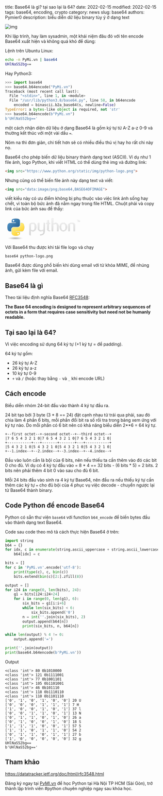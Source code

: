 title: Base64 là gì? tại sao lại là 64?
date: 2022-02-15
modified: 2022-02-15
tags: base64, encoding, crypto
category: news
slug: base64
authors: Pymier0
description: biểu diễn dữ liệu binary tùy ý ở dạng text

![img](https://images.unsplash.com/photo-1580068829493-ee627a9eaf3b?crop=entropy&cs=tinysrgb&fit=max&fm=jpg&ixid=MnwyMzI1MzN8MHwxfHJhbmRvbXx8fHx8fHx8fDE2NDQ5Mzg3MDY&ixlib=rb-1.2.1&q=80&w=600)

Khi lập trình, hay làm sysadmin, một khái niệm đâu đó với tên encode Base64 xuất hiện và không quá khó để dùng:

Lệnh trên Ubuntu Linux:

```sh
echo -n PyMi.vn | base64
UHlNaS52bg==
```

Hay Python3:

```py
>>> import base64
>>> base64.b64encode("PyMi.vn")
Traceback (most recent call last):
  File "<stdin>", line 1, in <module>
  File "/usr/lib/python3.8/base64.py", line 58, in b64encode
    encoded = binascii.b2a_base64(s, newline=False)
TypeError: a bytes-like object is required, not 'str'
>>> base64.b64encode(b"PyMi.vn")
b'UHlNaS52bg=='
```

một cách nhận diện dữ liệu ở dạng Base64 là gồm ký tự từ A-Z a-z 0-9 và thường kết thúc với một vài dấu `=`.

Nôm na thì đơn giản, chi tiết hơn sẽ có nhiều điều thú vị hay ho rất chi này nọ.

Base64 cho phép biến dữ liệu binary thành dạng text (ASCII). Ví dụ như 1 file ảnh, logo Python, khi viết HTML có thể dùng thẻ img và đường link:

```html
<img src="https://www.python.org/static/img/python-logo.png">
```

Nhưng cũng có thể biến file ảnh này dạng text và viết:

```html
<img src="data:image/png;base64,BASE64OFIMAGE">
```

viết kiểu này có ưu điểm không bị phụ thuộc vào việc link ảnh sống hay chết, vì toàn bộ bức ảnh đã nằm ngay trong file HTML. Chuột phải và copy link của bức ảnh sau để thấy:

<img src="data:image/png;base64,iVBORw0KGgoAAAANSUhEUgAAASIAAABSCAYAAADw69nDAAAACXBIWXMAAAsTAAALEwEAmpwYAAAg
AElEQVR4nO2dd3wUZf7HP8/M9k2nKIJA4BCUNJKgNJWIBUUgEggCiSgeVhA8jzv05Gc5z4KHiqin
eBZIIBDKIXggKIeCRCAhjQAqx4UiCARSt83uzDy/PzazTDZbwy4BnHde+9qZydNn97Pf5/uUIZRS
KCgoKLQnTHsXQEFBQUERIgUFhXZHESIFBYV2RxEiBQWFdkcRIgUFhXZHESIFBYV2RxEiBQWFdkcR
IoX24Hc7d+6MbO9CKFw6KEKkEHYIIarMzMzEdevWzTpy5Mh/KKXFM2bM6Nfe5VK4dFBdzMxI54SI
2Egm/pq0kV2NHbv1pHauKyW0I6E0ilJoKcBSKtpBqQWU1osgZxiGPX5876ajXO3ZXxuOV/33YpZX
ITRs3bp19G233VYgiqLWarVCFEXodDqhvculcOkQdiEipKsh6f6p98Rc22/8mHmfJIsiHw8KLaUU
lIqglAKUgooUzmsUFCKo2HydUsTEJ4EC9cP+XHDQfLp6Wfm/ly6lNT82hbvsCqHBarXGCYKgNZvN
0iWxPcujcOkRViFKmTx32Kg38xeq9RGpgsMOh9UEQCY6cL5DFF3HtFmUgPPHFBSgYgyr1gyOiU8e
PGTaS7/vc/djTxza9OEP4Sy/QmgQRVGQ7i0AKOsbFdwJm48oZfyzA36XMeVLwrCpdksTLBYLrHYe
Fo4HL4oAnBYPXIIEl3UEuShBsowAURTgsJpAGJLSddDoTddl/fGWcJVfIbS47qdMkBQUJMJiERFC
yKi//+dFzlQXLYoCHLyAlB6xSIvvgJpGK77ZdxJmmx0sQ5o/mACloqsr5vqwUtrimkukRBF2U0P0
Vf1v+TSqb/qgxp9KzoajHgoKlyIJCQkRnTp10tXW1lqNRqPWaDQKdXV1lr1794qUUpfvLTs7W1NY
WGhvz7IGSliEqEO35GvUuojBdksTOIeAW6+/Cs+OTYCKcRpg6b064qXVe8ELIgjQSnCo13PIflEp
RIe9d7eUO6cBmB+Oeih4hhDCPPTQQzeXl5cfKi0tPRlIHKVrFjqmTZs2/q677krr169f/4qKiiMN
DQ0Hk5KSLGq1+i5CyH2UUmHjxo0PFhYW3g1gYnuXNxDC0jXjNUIXQRQ6UgAMAbJu7O4SIQAYcl1n
3NA1BpyDdxMceLaCvIiUyHMwXtVrLCFEmYYQZgghzOTJk/t/9dVXc0+ePLnr008//TYqKqp/e5fr
t8gf/vCHz/v37z+TZVnL9OnT38zIyHhz+/btEVFRUSOysrL6AEBKSsoki8VyTXuXNVDCYhExhGpB
KaHU6YRmmdY6wRLSwsKRRMifVdTimihCZYjujLjfRQBoDEddFJxs2bJl8B133PE1x3F6m80GjuPA
cZwj0PiKRRQWHGq1mgCASqXiAHyblZV101133WXevHmzraGh4Zd2Ll/AhM+SoBSgAM+L+Hfp8Rb/
qjpehwO/1EHDEjeBET0LTotztAgjCgKBYGfDVg8FAIDVao2x2Wx6k8kEnueDEhNBEBRndZgRBEHD
8/x3N954Y58PP/xwTHl5+U4Al81crfAIkeO8WGhVDDaWHcPLa8rwdeUJLP3uZ7xQWAwz53BmLhvG
d/1iSudw+oJcIgTZKBpk/1cIO4IgXDYf6t8QOpZlGQCIjY2NKC0t/fnkyZOG+Pj4Cfn5+dv0en1M
excwUMI2j0guHAwBvtl3AlsqjoNSCjVDoGJkYVyiI+uqeRGgVsKl/LpeNC6ke6V0zULPtm3btjc2
NjYAQHFxcZXZbD7C87xt3759p7Zu3XqotLR016BBg9q7mAERHiFSqQjchEKrYkApCXyY3qe/CLJr
yiTdi4UiRJcWGRkZr+3btw8A8Mc//rFQ9q+vnnjiCQB4qz3K1RbCM49IpDzR6CyMKFBJeEApiCeB
aZ45LVJRpHa7HqKgcvqtfYuSdI2IihApKFzuhEWIzlVX7NJf0+sGQhinStgA6JrfW2CVHRN63ZgZ
H0R17TtadHAeR808WUZOURJJOOoRSgYMGBDDsqwegEOj0ZiLioqsfiMFQJ8+fbSHDh3iQpGWL3ie
twItrRmLxRJQHURRvOQsooSEhAiDwRDB8zxjNBqtO3bsqLuYeep0OltRUVFtuPO8XGizEEV17duR
Ueu6MywxgOdbfLJ4IogMGLvLj6yF06esdU9F3/zuABwARKptsfTDZ3cNABWd6ap0fJ8+kZ26dIm5
AQ6Rl1JnKQhPGIdK4I5u23PmVFvrGiw33XRTh5ycnLT4+PghkZGRqTfeeGOXHTt2xBBC9AAcLMta
jh8/XlNRUbF9+fLlq5cvX14ZTPqDBg26atKkSbdkZGTkfPDBBzsR5IROQgj58ssv73Q4HHGUUqrV
aklxcfGvL7zwwrfycPPmzYsfPHjwIKvVak9OTk63WCyu/1ksFrz11luj1qxZ041hGDUAaLVaUlRU
VPTKK68cDaY8EkOHDu3ctWvX66ZOndqb47iuhBADpdSiVqt/ysvLKy0sLKxuS7oS999/f2pOTs6Y
pKSkW0pKSroIghABgGFZ1nr8+PGzFRUVpUeOHNmwcOHC/4RC3CdPnpw0adKkVJ7nh6alpfUrKSnp
KOVJKbVZrdbasrKyg8XFxRtWrVr11ffff/+bXchNgv11Spo495a4nv0fj+nedzDlhWtFUOa8QHhZ
TS+/7vHc+RIcHKjAu3xA3sLJ02FYzeG9ix7qt2PdfZOHjUlcArOHGe0M+WXfvlMbn5n3zUtbthwL
aCZwW8jOzk6ZPXv29AEDBtwtCEI84By6ttlamYJgWRY6nQ4sy1orKio+mzNnzvP+fpWvvvpq47p1
6+YnJSWNEUWxm06nw/r16xeMGzfuj8GUkxDCiKJ4wGw29wUAo9GITZs2bb/nnntulYfbtGnT9JEj
Ry42m82w2WxwHzhrLr/r3Gg0YuPGjbmjRo3Kl4dbu3btg3feeedn0ur7iIgIcejQoenl5eVlhBD1
u+++OzI1NTUnNTV1kCAI3T2VmWGYc5WVlSufeeaZl3bu3HkmmPpOnjy5/4IFC16MiYkZKwiC2lNd
ZPcD9fX1patXr35t5syZq4PJBwCys7PjcnNz709OTs7p1KlTmiAIGgAe2w8434Y6ne5gYWHhy5Mn
T14RbJ5XAgFbRKRPH23GhBfn/+7WrCd53sE6LCbP3SU0r6aXj3hJW3q4Vt6LbufSGrLzjuhWo2SQ
5dViUayzeJxNEGC2A2YPc+wo7ZZ4Q6dHNuSPu/Xu27qO3fSfEz+FqP0AAFlZWV2efvrpFz///PMH
7Ha7rqGhAcD5D5nBYOAB1MNpv8UJgsDabDaYTCYA0CckJDyxdu3am0aMGJG1detWr9ZEr169YtLT
06ecPXs22lktCgC8t/C+aGpqskgWDqUUVqu1VTdL+uJ4m/8TzJwgeVie58WUlBT7/Pnz7zh58uRf
o6Ojb7Lb7aivr4dKpYJOpwPQ6svbISEh4Yl169bd9pe//GXC3/72t6pA8s3Pz39g6dKlC+vq6mLk
90Wr1QLO7UgEAGpBEKT7AZVKlfrwww+vOnPmzD+GDh36dCDWESFEk5eX9/CyZcuesdlsvW02G5qa
mqDXO61+rVZ7mlLKEUIMADpKP1BSs5tMpuuzsrIKli1bdt2UKVNeDqhRryACEiJCiGr029s/Y9Xa
SXZJgORzfGR/ri095EPu0pm0pYd0RZYOdU/HgwBBdu6SIH9QEYAImHho1aTvv5ZnLsnIiB++bVt1
azOlDeTn5w8vKCj43GKx9GhoaJCEByqV6r9lZWVfFxcXbykoKKhmGKaBYRjapUuXuNmzZ2ekpqY+
ZTKZegiCgKamJmi12rTly5evSE9PH1FSUmLxlJfNZqNWq9UMIDoUZfdHWVlZKSHk7xzH2fv37/+7
2NjYbLF5cIBhGJSUlBQ0NjZWA2ABQKvVsrt37943atQon+mazWbxnXfeWcSy7K1Wq5UxmUzQ6XSI
ioo6c/bs2art27dXA9Cmp6cnxsXFJZtMJhBCpHbq99RTTxUOHTp0uD/LKC8v77Hs7OwPampqCOC0
eiIiIsy7du36l8lkWr98+fLD1dXVwsSJE7vedNNN96akpGSbzeYOPM+joaEBWq328e+///7qPn36
TPIlRgsXLhx48uTJv0dERNxy9uxZKR/U1NR8t3v37sIlS5bsOXbs2Gme521ardaYnZ197cCBA8en
pqZOM5lMEYIggBCC2tpajB8//qX8/PwjOTk5S4O7W5c3AQnR8LnLnmHU2kkOq7mlUFA3oXCdy4fX
3awln34f92ue04FLmHxBm31IFIDoPOYodFHqm/76VPLDAN6/0MZ75513rn/yySe/OHv2bBTg/KDb
7fYfCwoKXsvLy/uipKSkYejQoZg9e7Y82lEAZdnZ2csXLFiwQqvV3ioIAjiOQ0RExKCFCxe+BGCO
11qFyOkbSDrz5s3bC2AvAKxaterWkSNHZktWg16vxzPPPLOwoqJitzyONxGS50cI0Vit1gzA2Z2r
q6sr3b1790d5eXlfFRYWHuvRo4crXH5+fk5WVta7dXV1RgBSO10/f/78/wMww1v98vLy7pkwYcJ7
tbW1BAA0Gg1sNlvx4sWLH5s9e3YpAIwZM0YKXgFg45QpU96eP3/+P3Q63Qi73Q6O46DRaO7bsWPH
OwAe95TPokWL7pwxY8bac+fOGU0mE1iWBcdxewoKCv5v1qxZm3v06IHRo0fLo9QAOAJgx6JFiwoy
MzOXa7XaeMnyq62tRXZ29otJSUkbKisrw+5Av1TwO7M6rvfN3WO79fkTbzU7bRCfPhvJiezf2QyZ
0HhOx/d8Ip9QEaBCszXU/C4dm2zonxg3vU8f0sp1Hiy9evXqZrVao6RznU5Hn3rqqWmzZs1aWlJS
0uArbmFh4anZs2fnGI3G41J9mpqakJKS8tT48eOTLrRsYUAvb3dKKQwGg95HeK9QSsEwDOLi4o6t
X79++u233z5k9OjRiwsLC4+5hbNPmTLl01WrVj1iNBoFeTslJyfnZGVl9fCUfnZ29tUTJ078oLa2
lgUgiUPlpEmTRkki5Illy5YdmjZt2liO43ZKvi+O42AwGB7Lz8/P9hSnZ8+efc1ms1ESEp1OR2fP
nv34rFmzNvtrh5kzZ+5au3btJKPRaJG3rc1mi3/ooYdu8hf/SsKvEHUbdvckkYpxkgjJxcO/KLW+
dj4OENjastZ5tYBQ59C9COKygiQLyPUS4BIknkdsR03ivEeHpF5o43EcJ7jVlR45csRjt8oTa9as
+aWkpOTvOp3OVS+O4zQzZ8582lsc+VA4pRRiG+dRtbpHYYoDtF5r1iwMSx966KEbc3Jy/unPB5Ob
m7u8qanpK5ZlXfkKghCdm5ub4Sn8zJkz/2QymXpIZTYajY6VK1fO2L59e42/sm7evNk8Y8aM6QaD
oUnKy2QyYcKECa/cc889Ue7h7Xa7w/0zcPjw4YAbZ9asWbv37t27QvoMSK/4+Pg+gaZxJeBTiAgh
JLbH9aMEuy0ooXAKDLxYQcGkc97C8vbhJ4R1AOAFUYg6bwkJaGEVub8Enonvbrw9FA3oXh+tVhvU
Atz333+/UK1W10jxrVYrUlNTR6empnrcwqGtYuAvrUAE7ULylsdrthpeX758+elA469YseJT9y+r
w+FIcQ83adKka1NSUh60Wq0uy+v06dObn3766R2B5rV27dqDpaWlS+T52Wy2Pg8//HCrvX08LejV
6/VBzWvbs2fPWklkpZfdbr+oD7Zob3wK0bicR65WGaKvEwU+SCsIQfiC4DWdVkLmBiEMOFPjMUop
7djJ2B+8XHgEOC0jN2GCAFgdSEiOGxaeJg2OwsLCUzU1NXsY2VYpgiB0yM3NvWK3waWU0mPHjgXV
rVuyZEm5KIottnqhlHZ0D5eVlZUpCEKsdK7T6VBaWros2DIuWLBgCcMwrhFJi8WC1NTUnHDsfbVi
xYpjlNIWw70Mw1zYr8xlhs9GvXbw6N5UFDpLYgGZ0PgXmECsILQcpqfU6zC9x8JrtKg5engFIYSk
Drn2Zlg5tPAJuXxDbtYRzyO2o/a6m5NiYj0mHAShsFB27dq1W6/Xt0jj2muvvS2Q/ELVNQuk7KGy
iCilUKvVQcVnWbYWwBm3/FslMmDAgFGSNdTcPqYVK1bsDSozAJWVlVWEkB+ldARBQFxcXEpaWlq8
v7q1AYcoinZ5Gr+1zQ58CpG+U48bQGmz70UmFB6G7Z03QCYeXobp3eMFOtzvDiEMBM5Sefqbd5Ys
fn3oSAh8f9/WkJvj2uG4xq4iHifPBUMohEir1R6Q+34sFgtSUlISCSGtTPxQdc3cfU2BEEohakN5
HaIotvDHEEJaJDRgwICYDh06XCftl0QpBcuyvxw6dCjoSazV1dW24uLi/fLumSAIUffff3+rB0OG
4p6E6r5ervgUIpG393U1jt+tOGQN6TZM3+K8DcP97hDCgNVHnjqw45vc/v3BTp6S/AasdqalT8jP
Majm8Ym9LliIQsGKFSt+lZ8LgoBOnTp1HjZs2GWzn0y4EQSBAPDpe9HpdF0EQbhKOmdZFmfPnj1X
UVFh9hXPG2fOnDkknzkOAL179+7blrQUfOPHIUa7e+5SeRcPuF1znYsUIASMSgNpZrVInSvyW8YX
W1xzhxAGdov5mwM71z3J7Vv9s/XkY/l6NRLBSVaQ29wh13wi2TGcYfr0Mnoc/g0U+S8v4GwPhyPg
3VNdHD582Ewp5SmlrvvB83y03W6PAdBiLol7fm3FPR1/aXmqa6DIHbpS3La0k3saHrqlUQAMUhid
TofvvvuuqXfv3kHnBQAsy56RLEcpT7vdfpU8jKcFvaGo228Nn0JEKY2RhMSf4HgWJREAA0alAiXk
mN1cX22q3tdAQUVQSkSp4SECIgVo8yNAm7tr5yGEAJzFTg9ba2s21u7O25Fzz/NRtuOPrNTr1Nng
HB6FpsWxfEi/OW07x3cOeYu2AYZhOEopB9n9oJTqmxfJKgQIz/MtPs+UUjAMcyEz6D09ike5J2HA
3xChWt4F82YZebaCRDBqHRxW8/ajRV8tOLn9q28oPRHwHBtvZN/TpVP51vFP5q+YMgdmew/Y7HAK
i5vQtBIkt2siAEojLrQ84bBQmlHBy/3xYxUEnV+wPqJg4oQirns67ulJEEKo+3VBENq8nzmllHiw
HFut7QtF3QKw9q5o/FhEaOEcbG0FAaBuTk9KQakIVhvBn6rc/vyPa994A5iMxe/cNmrrv8bdxlL1
NRQ0sHkWFAAEEEIpFalmcFrnzoUrJ/aDne+IRhtaCJBXa8hbV6352gUSig8hwzAspZSVxxdFURBF
sdXQSShN+GA/+G3NO1T7EflLg1JqpZQKlFIWcA65p6WlRbYpM2d6Rg95tpoxfzHqdqXjr2tWLwmP
v66Z/JzRaMXjZf959PAXCz79+J2M2x+4f8Bbjzw6OBFCEF98KrQWEKsdaLCipegE4hOSX5PCUxDQ
Njkx3drI43Ew8DyvR+vdmmxouXNcyPJrazoXkncoyi0XS09pqFSqOlEU6wF0AJx+rQ4dOkQTQlgq
ewJqoPA839G93CzLtnpETyjqFqr7erniu2tGxeMuEXJbCd9i1AxwnTMqNeqPH150+IsFn65bMip7
+sxheaizadAY4D5THv06Piwar0LjR6QoAw0rXvDeRKH4JZs4cWIHqRsgQQipczgcrXbwC9Uvp7sT
NhDau2vmL41Tp06dYln2FKW0g3RNEISr09LSOgP4tVUEP3Ts2LGn5GiX8iwoKPhpwoQJQZUrEH7r
FpHvJR4q1U+UthQgeJorJLOMCKM6Ubl1yUu5Y3v1zcxJ/SfOWjUQAmlYivPzf9wnJHoafndfyiGP
62XukCuu8/jnI5b/XkjjyUeSPPksAqVnz579gPPtyDAMzp49e6KsrKzePax7fpQG2M31n47P8J6W
MvB84FshhaKd3NNw705WV1fbSkpK9mu1Wnm4q7p3794z2LwIIUx6enpv+eRIQsipQ4cOHZKHC+Uz
23zV7UrHpxCZT504EFjXzGl5MCo1ao/9tIoerax79o83Pw+TI7D+ufsC1VZrxnzMC/IhNK0nODYf
iyJAxIZ/rKy+ICEKFZGRkUPkM2m1Wi3Ky8t3BRKX53lj2ArmP+/2ytortbW1/2ZaPlmYmTBhwvBg
08nMzOzO87xr4SnLsmhsbNyzb9++gNfHKQSOTyE6sWf9YQpyGmJrEWp9DoAQnPmp6stBfTpE3ZDe
9XbY/H1QaWDC4Ut0gj2GCDAi6s5xB/ZU2o75Lp9/LvTXcOTIkXEDBw4cJv/lZRiGnjhxYqN7WJVK
JYqiSKVwNpsN6enpbVqlHWy53awMUEoRHx8fcIXDYRF5SmfdunVbCCE18jZKSUnJIoQENXqWnZ19
KyEkRkrHYDBg9erV+Z7ChqNuvzV8CtH6FZ/+ypnqfgbj/mhod6uouSFFyp/ev/UoG0O7Q6BX+86a
BiY0bRYpwXNcKgJaoKq8fhNtgwPTHw6Hw9PcE688/fTT2RzHuVbaMwyDhoaGyjlz5vzgHlalUjWw
LOvanoLnecTFxaWPGjWqRzB5UkpFQkhQtn91dXWrtpo0adIlN6emsLDwVHl5eV7zVrCSwzr11Vdf
9b1tpAxCCElOTv69tI1r8z3Zt2jRon+Hp9QKPoWIUkobj/20hag0XqygVucCCCswIut70zF/lsuF
CI1XH1NzOFEAiGD/dN2ZdaFoQHkbCIJA0tLSegYad8yYMd1TUlKes9lscPvlXUidExxbUFRUZC0v
L6+Q719ksVji3n777ReDKXNubm4XnudjgvkVLigoqKdOXOHNZvO1geQXLj+KNxYvXvy2wWD4VQpj
NptJVlbWKxkZGQHNG1u8ePHU2NjYYVK5m+/JCydOtJ4H575mT7GI2obfLQ1+rfzmXwTgPPuG5CLk
GhYnPPG2oTQNTHQCOvYiNF5FSuqWUZgbhe2ff3F6fygaUN4OVquV/PWvf83bvHnzG9nZ2a1WacvJ
zs6Of+ONN1aYzeZrZV0y1NfXf/vcc8957AIAQFlZ2T/VarUrT57nodVqH9y6des7/r5o6enp0R99
9NETCxYs+MFms/UO5oOv1+sPE0KOy7s8AwcOHO83YjMX88u6Zs2aX9asWTPHYDDI2yjx448//iQj
I0PnK4+PPvpoRGZm5kKTybk3u1qtRlNT0ydz587916VQtysVv0LUdGjPfrvVvBKEOAWnxbC9XJTg
uwFbjXgF2wXzNlrmQZh8Ob2NLAq/OLOQhulZ1WazOeb666//08KFC0u2bNmS99prr41LS0u7Pjk5
uXN6enqXrKys1C1btvzl3Xff3anRaAZLDl9KKaKiok7NmTPnceq2N42cZ599dmtjY+OnkhgBzu1M
+/XrN2vRokU/rFy5clZWVlZqcnJyt+Y8e7/66qsZmzdvfmPDhg3Fd9999/v19fVBdeUAoKioqLaq
qqpA/uWOiYm5Y/HixS8nJCRc8Az1UDN9+vRlBw8enB8dHQ1KKTiOg0qlyv7www83vfbaa7emp6e3
2EJk/PjxvTZv3jzv3nvv/aKuri5KEiGHw/FdVlbWrPaqx2+FgHaBq1yz4P/Scl7IsJsarqXSKnzZ
Nh1UPseoFdKwvyQQ8nk9zeet5v94uibFoX7iuuchhQGgZsCZhS+nzTu08aHnL6jdzteu5S+YoNVq
LQAiGxsb4/r165dzww035OTm5poBnKOUsoSQLqIoMo2N5/f4YhgGUVFRNatXr560fv36H/3kR4cM
GTJj6dKlcUajMVN6VpjZbIZer08YOnToO0OHDhUppWcIIXZKaSQhJFYURTQ2NkKlUsFgMIDjuBaP
CxJF0e/P8LPPPvtaQUFBhkajudFut8NsNpORI0fOu/fee7M3bNjwvdVq3V9cXLzuzTffrPbVThdq
NcjK7DP87bffPnfLli00ISHhzxaLRRKj4bm5ud9OnTq14ssvv/ylvr5eSElJ6fjuu+9ez/N8rNSe
RqMRFovl31OnTn3A3+r99qjblUZAu83VHdh59ETZf+5n9ZG/MKwarlE09y093G+Cu08nGCsGHiya
Njmum2+ogQUniFUTHtn/ZLisIUKI+N57700pKyt7PSoqqoZhGNhsNpjNZqPFYulutVq7WiwWRvIJ
MQyDyMhIOByObR9//PFtjz322LeB5FNUVGTNzMycuH///r9FRkaapREtQRBgsVhgsVgYq9V6tcVi
6W6xWGIFQZDEzmGxWHZ/++23T9TW1hbKh7kJIX6d7CUlJQ2PPPLIWIfD8a/IyEhotVpYrVY0NTX1
TUpKevj2229/Kz09/Wb3eFqtVm0wGCB7MSzLBrXTIc/zxODElY5OegCaFyil9I477pibn59/P8/z
P0ZFRUm+LTQ1NSUnJiaOGj58+BidTjekqakp1m63w2AwIDIy8vT+/fufu++++8b5eyy0RqO54Lqp
VCrGYDAY3eoW3M5xlzkB74t7cNXrRbE3jBjWa+i9zxm7xN9DBbHbeR+RCJFSMCqtFlTtvAkerRaZ
heLJumEooCUAGDiNLtHDsWRhETiXrNHmd9L8P9mxpLMMOV253/Tln14/OO+rHeagZ9h6w31rDL1e
z27cuPF/b7755oasrKwPs7KyMhMTEzPj4uKuE0VRvge1yDDMicbGxsqlS5cunTt37lrqYTGlL6qq
quwAns/MzFz52GOP/T4xMXG4KIrdKKVGOFvMSghpYln2TElJyX8tFst3hYWFP6xdu7YiMTERn3/+
ef8RI0bAYrFIdQho6vu2bdtOARj3+uuvj0xOTp6UlJSULAhCZzhXpVNCSKN7nNLS0oOU0mUcx/GE
EKLRaISamhq/G9nL4TjO8fXXXy/nOK4bnJanqqysbKf7LGdPzJkzZ2Xv3r2/evTRRzNHjx49Pioq
6npRFK8GYKSUQqPR2FiWramtrT1cUlKyfsWKFavXrVt3vKrK/zMcS0tLqwBcUAF/CbYAAAccSURB
VN0aGxvrvv7668V2u11HKaVarVZVXl5eEUjdrhSCfuQ0AER0Tria1Yg9RUJb/iIRIpqOHyy+9cbO
Kd9+/UARzJwHQXITJqkbpSMo3n36lcfm7gpqiJRSSiL0VMOyquYZxi2/zwKIgxD+2Hd7LMeDrqgf
Pvvss9tGjBixVXpiqsFgEMeNGzewpKSkxSNrUlNTr1Gr1ddIIiGKokmlUp3YtWtXyCbHJSQkaAwG
QzdRFI3Nq9Ctoig2lpaWevxSLF269JPhw4dPs1gsMBgM2LZt2+dTp059KNh809PT1TzPd2ZZVs+y
rHjixIlTnkaXLiWSkpJi1Wr11SqVykidS2usdrv9TEVFRVCPslYIHW16UoDpTNUpAKe8/f+WwV2Z
810qb2vC3H09BAA9y9vF/wk6GpBpqxMpscBiLy2l59pSj4tFaWnpSQAXvK7NF80W0v8CDS8IQosf
EUKIzy6IN0pKShwATrQlbnvR/ODC38zDCy8HwvfIkhY+mgAczBaKgUnRr1bsuOcFUJG0tJjkAibI
rxMY8b+MAbG3bSura7Uu62IQCkdle9ChQ4dObvN7QtZlVVAIljA+O0nuYPYykuUuUgI1wMwbfI+C
uYsZE8cLbVv4GQouRyEihJCjR4/GSo+PppSCZdlWI10KCheLkD+jyYXfmdHyUTBvo2VSeCsgmJtf
NjeBEy+9lZeXOAkJCZ3lznNKKb9q1aqAu3UKCqEmTBYR7za07q175q3LJvufaAN01wHRdzmv1W8E
LPsBoglP0YPkcrSIxo8fnwygi1RehmGOV1VVKUKk0G5cHB+Rr9Eyr101CogcoO0FdP87wEY7042+
A6h+ErAdumTE6HJj3LhxT1utVgI4V9Xv27dv++HDh1ttgaqgcLEIS9eMCKCe133Ju2oeJjK2mLAo
OIUoasR5EQIANsZpHUkL51UMdRga2uWxmKFczHmx+OCDD142Go0jpbKr1Wpx7969H7Z3uRR+24TH
R0TIryBCo1+hCWhmtIdlV5IIsQR1Zx01u3fDFJZ6BMDlIkSjRo3qUVFR8dnIkSPnmc1mSKvKq6qq
3n7hhRcC2oRNQSFchEWItu85fdTSaPsWjNzyacO+Q4QA9ZsAh2yemeM00LAJICrAwGL//sY14Vqy
cbmTmpp6zcsvvzxiw4YN77/33nvFKpXqQWlVucFggMViyfvzn//8XHuXU0EhLD4iSqn4z1fT5v3+
ietvxTlHNOBtKN6Db6iFn0gFcNXAkZlA9J3OxBu2ALZqQKcHZ+LLX33/5Mcbc8NRi8C4lJzVBQUF
t5nN5gEMw/RPTEzsu2bNmp6CIFwjCAKampoAOH1CarW68cCBA6+NHj16viLiCpcCYXNW//65vZXr
Ph48KXN8zzzU2zqA9zAi5muCowTRAtwR4PQH54scaQBnFfeNe7Ry4sZdja3WNl0sNBoNYzAYYLPZ
IN9zur2IiYmZMWzYsPs4joPNZoO0wp9lWRgMBhBCGquqqtZ88sknC9avX7+/vYVTQUEifPOIAGRO
/2HTAw9/dzPH8+sRyTif3NVqjpAHP5E7RA0wekBvBKL15n0HzYtGPViR8e8djT+Hs/z++Oyzz0q+
+eab2VardWdERASv1+uDXnkdSk6fPr2eZVlQSqHVaqWV5L9aLJZtRUVFs+fMmTNw7Nix09avXx+S
TeEUFEJFmxa9toV/vp44/Mbk6AeTkqOHgxd6OGdSC4BVJkRyWAJope80pWCZA5WVTRvn//PI5/nr
zh24KIUOgrFjxw6YPHnyXc8///yqQ4cOHW6PMgwZMqTr448//iTHcY0ajeaX1atXHzl27Fh1eXn5
ZbUWTOG3x0UTIon0vqTjA+O7Jsf3MAzqYCDpQ9KiuoEX4wDoAcqAggfLNJ07x9X+UGk6BBa7Pll1
prjkkOXA8eO01ZNPFRQULn8uuhB5pOH7WPCsAUTFQGR40KYmdBrebkPyCgoKF5dLQ4gUFBR+07Sb
Y1VBQUFBIozbgJyHECLfpiPYLTtcJhtVzDcFhSuSC+6ayUSmebNoMF6OPb0giwvIRKf52NtL9HKs
iJWCwmVI0ELULDySyHh7sV6uexMnOd5ER/TwErxcl15UESYFhUufgIWIEOJNbNgAX+4CJYkS0Noi
chcfQfYeyKuVSClLGRQULl0C8hHJRMib+Khk756O3cN5spQAz5aPAOejOeRCw8uuuR8zzcdE9g5C
CBQxUlC4NAmFs5q4vbsfS+fELawvf5G3sJ7y9VYGBQWFy4SAhIhSKsoGvjz5cFg4rQ8VzlsmgXbN
mp+SCMiOg+2ayS0m0e1Y6ZopKFzihNpZzXo5DoezWvByrDirFRQuM0I1fC+JiSex8TWE70qm+T2Q
4XtPQ/eStaMIj4LCZUjYl3j4mczozafjXihlUqOCwhWMstZMQUGh3VHWmikoKLQ7/w/+tIxj8lIu
wgAAAABJRU5ErkJggg==">

Với Base64 thu được khi tải file logo và chạy

```
base64 python-logo.png
```

Base64 được dùng phổ biến khi dùng email với từ khóa MIME, để nhúng ảnh, gửi kèm file với email.

## Base64 là gì
Theo tài liệu định nghĩa Base64 [RFC3548](https://datatracker.ietf.org/doc/html/rfc3548.html#page-4):

**The Base 64 encoding is designed to represent arbitrary sequences of
octets in a form that requires case sensitivity but need not be
humanly readable.**

## Tại sao lại là 64?
Vì việc encoding sử dụng 64 ký tự (+1 ký tự = để padding).

64 ký tự gồm:

- 26 ký tự A-Z
- 26 ký tự a-z
- 10 ký tự 0-9
- `+` và `/` (hoặc thay bằng `-` và `_` khi encode URL)

## Cách encode
Biểu diễn nhóm 24-bit đầu vào thành 4 ký tự đầu ra.

24 bit tạo bởi 3 byte (3 * 8 == 24) đặt cạnh nhau từ trái qua phải, sau đó chia làm 4 phần 6 bits, mỗi phần đổi bit ra số rồi tra trong bảng xem ứng với ký tự nào. Do mỗi phần có 6 bit nên có khả năng biểu diễn 2**6 = 64 ký tự.

```
+--first octet--+-second octet--+--third octet--+
|7 6 5 4 3 2 1 0|7 6 5 4 3 2 1 0|7 6 5 4 3 2 1 0|
+-----------+---+-------+-------+---+-----------+
|5 4 3 2 1 0|5 4 3 2 1 0|5 4 3 2 1 0|5 4 3 2 1 0|
+--1.index--+--2.index--+--3.index--+--4.index--+
```

Đầu vào luôn cần là bội của 6 bits, nên nếu thiếu ta cần thêm vào đó các bit 0
cho đủ. Ví dụ có 4 ký tự đầu vào = 8 * 4 == 32 bits - (6 bits * 5) = 2 bits. 2 bits nên
phải thêm 4 bit 0 vào sau cho đủ 6 bit.

Mỗi 24 bits đầu vào sinh ra 4 ký tự Base64, nên đầu ra nếu thiếu ký tự cần thêm các ký tự `=` cho đủ bội của 4 phục vụ việc decode - chuyển ngược lại từ Base64 thành binary.

## Code Python để encode Base64
Python có sẵn thư viện `base64` với function `b64_encode` để biến bytes đầu vào thành dạng text Base64.

Code sau code theo mô tả cách thực hiện Base64 ở trên:

```py
import string
b64 = {}
for idx, c in enumerate(string.ascii_uppercase + string.ascii_lowercase + string.digits):
    b64[idx] = c

bits = []
for c in 'PyMi.vn'.encode('utf-8'):
    print(type(c), c, bin(c))
    bits.extend(bin(c)[2:].zfill(8))

output = []
for i24 in range(0, len(bits), 24):
    g1 = bits[i24:i24+24]
    for i in range(0, len(g1), 6):
        six_bits = g1[i:i+6]
        while len(six_bits) < 6:
            six_bits.append('0')
        n = int(''.join(six_bits), 2)
        output.append(b64[n])
        print(six_bits, n, b64[n])

while len(output) % 4 != 0:
    output.append('=')

print(''.join(output))
print(base64.b64encode(b'PyMi.vn'))
```

Output

```
<class 'int'> 80 0b1010000
<class 'int'> 121 0b1111001
<class 'int'> 77 0b1001101
<class 'int'> 105 0b1101001
<class 'int'> 46 0b101110
<class 'int'> 118 0b1110110
<class 'int'> 110 0b1101110
['0', '1', '0', '1', '0', '0'] 20 U
['0', '0', '0', '1', '1', '1'] 7 H
['1', '0', '0', '1', '0', '1'] 37 l
['0', '0', '1', '1', '0', '1'] 13 N
['0', '1', '1', '0', '1', '0'] 26 a
['0', '1', '0', '0', '1', '0'] 18 S
['1', '1', '1', '0', '0', '1'] 57 5
['1', '1', '0', '1', '1', '0'] 54 2
['0', '1', '1', '0', '1', '1'] 27 b
['1', '0', '0', '0', '0', '0'] 32 g
UHlNaS52bg==
b'UHlNaS52bg=='
```

## Tham khảo
https://datatracker.ietf.org/doc/html/rfc3548.html

Đăng ký ngay tại [PyMI.vn](https://pymi.vn) để học Python tại Hà Nội TP HCM (Sài Gòn),
trở thành lập trình viên #python chuyên nghiệp ngay sau khóa học.
